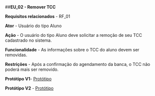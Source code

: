 ##**EU_02 - Remover TCC**

**Requisitos relacionados** - RF_01

**Ator** - Usuário do tipo Aluno

**Ação** - O usuário do tipo Aluno deve solicitar a remoção de seu TCC cadastrado no sistema.

**Funcionalidade** - As informações sobre o TCC do aluno devem ser removidas.

**Restrições** - Após a confirmação do agendamento da banca, o TCC não poderá mais ser removido.

**Protótipo V1**- [Protótipo](https://projects.invisionapp.com/d/main#/console/9479601/203298125/preview)

**Protótipo V2** - [Protótipo](https://drive.google.com/open?id=0B_A4Vwr_SVngZjF6OWtsRXJBbVE)



